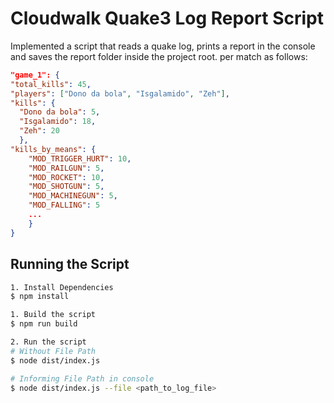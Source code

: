# Cloudwalk Quake3 Log Report Script

Implemented a script that reads a quake log, prints a report in the console and saves the report folder inside the project root. per match as follows:

```json
"game_1": {
"total_kills": 45,
"players": ["Dono da bola", "Isgalamido", "Zeh"],
"kills": {
  "Dono da bola": 5,
  "Isgalamido": 18,
  "Zeh": 20
  },
"kills_by_means": {
    "MOD_TRIGGER_HURT": 10,
    "MOD_RAILGUN": 5,
    "MOD_ROCKET": 10,
    "MOD_SHOTGUN": 5,
    "MOD_MACHINEGUN": 5,
    "MOD_FALLING": 5
    ...
    }
}
```

## Running the Script

```bash
1. Install Dependencies
$ npm install

1. Build the script
$ npm run build

2. Run the script
# Without File Path
$ node dist/index.js  

# Informing File Path in console
$ node dist/index.js --file <path_to_log_file>
```
